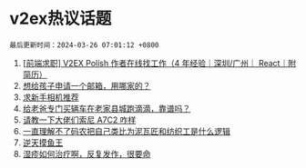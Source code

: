 # v2ex热议话题

`最后更新时间：2024-03-26 07:01:12 +0800`

1. [[前端求职] V2EX Polish 作者在线找工作（4 年经验｜深圳/广州｜ React｜附简历）](https://www.v2ex.com/t/1026619)
1. [想给孩子申请一个邮箱，用哪家的？](https://www.v2ex.com/t/1026640)
1. [求新手相机推荐](https://www.v2ex.com/t/1026625)
1. [给老爸专门买辆车在老家县城跑滴滴，靠谱吗？](https://www.v2ex.com/t/1026634)
1. [请教一下大佬们索尼 A7C2 咋样](https://www.v2ex.com/t/1026633)
1. [一直理解不了码农把自己类比为泥瓦匠和纺织工是什么逻辑](https://www.v2ex.com/t/1026744)
1. [逆天摸鱼王](https://www.v2ex.com/t/1026700)
1. [湿疹如何治疗啊，反复发作，很要命](https://www.v2ex.com/t/1026646)

